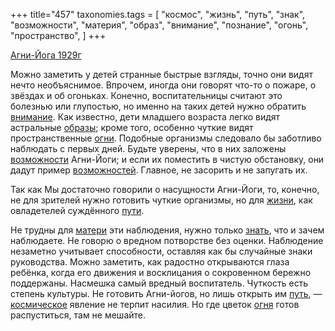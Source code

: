 +++
title="457"
taxonomies.tags = [
 "космос",
 "жизнь",
 "путь",
 "знак",
 "возможности",
 "материя",
 "образ",
 "внимание",
 "познание",
 "огонь",
 "пространство",
]
+++

[Агни-Йога 1929г](/agni/1929)

Можно заметить у детей странные быстрые взгляды, точно они видят нечто необъяснимое. Впрочем, иногда они говорят что-то о пожаре, о звёздах и об огоньках. Конечно, воспитательницы считают это болезнью или глупостью, но именно на таких детей нужно обратить [внимание](/tags/внимание). Как известно, дети младшего возраста легко видят астральные [образы](/tags/образ); кроме того, особенно чуткие видят пространственные [огни](/tags/огонь). Подобные организмы следовало бы заботливо наблюдать с первых дней. Будьте уверены, что в них заложены [возможности](/tags/возможности) Агни-Йоги; и если их поместить в чистую обстановку, они дадут пример [возможностей](/tags/возможности). Главное, не засорить и не запугать их.   

Так как Мы достаточно говорили о насущности Агни-Йоги, то, конечно, не для зрителей нужно готовить чуткие организмы, но для [жизни](/tags/жизнь), как овладетелей суждённого [пути](/tags/[путь](/tags/путь)).   

Не трудны для [матери](/tags/материя) эти наблюдения, нужно только [знать](/tags/познание), что и зачем наблюдаете. Не говорю о вредном потворстве без оценки. Наблюдение незаметно учитывает способности, оставляя как бы случайные знаки руководства. Можно заметить, как радостно открываются глаза ребёнка, когда его движения и восклицания о сокровенном бережно поддержаны. Насмешка самый вредный воспитатель. Чуткость есть степень культуры. Не готовить Агни-йогов, но лишь открыть им [путь](/tags/путь), — [космическое](/tags/космос) явление не терпит насилия. Но где цветок [огня](/tags/огонь) готов распуститься, там не мешайте.